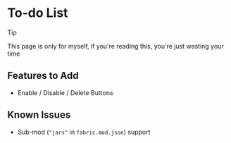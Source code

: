 # To-do List

> [!TIP]
> This page is only for myself, if you're reading this, you're just wasting your time

## Features to Add

- Enable / Disable / Delete Buttons

## Known Issues

- Sub-mod (`"jars"` in `fabric.mod.json`) support